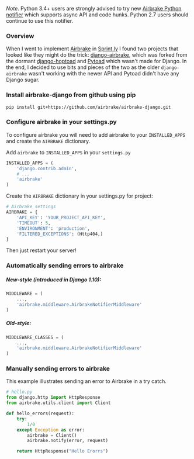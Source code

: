*Note*. Python 3.4+ users are strongly advised to try new [Airbrake Python notifier](https://github.com/airbrake/pybrake) which supports async API and code hunks. Python 2.7 users should continue to use this notifier.

### Overview

When I went to implement [Airbrake](http://airbrake.io) in [Sprint.ly](http://sprint.ly) I found two projects that looked like they might do the trick: [django-airbrake](https://bitbucket.org/greghball/django-airbrake), which was forked from the dormant [django-hoptoad](https://bitbucket.org/sjl/django-hoptoad/) and [Pytoad](https://github.com/attachmentsme/Pytoad) which wasn't made for Django. In the end, I decided to use bits and pieces of the two as the older `django-airbrake` wasn't working with the newer API and Pytoad didn't have any Django sugar.

### Install airbrake-django from github using pip

```sh
pip install git+https://github.com/airbrake/airbrake-django.git
```

### Configure airbrake in your settings.py
To configure airbrake you will need to add airbrake to your `INSTALLED_APPS` and create the `AIRBRAKE` dictionary.

Add `airbrake` to `INSTALLED_APPS` in your `settings.py`
```python
INSTALLED_APPS = (
    'django.contrib.admin',
    # ...
    'airbrake'
)
```

Create the `AIRBRAKE` dictionary in your settings.py for project:
```python
# Airbrake settings
AIRBRAKE = {
    'API_KEY': 'YOUR_PROJECT_API_KEY',
    'TIMEOUT': 5,
    'ENVIRONMENT': 'production',
    'FILTERED_EXCEPTIONS': (Http404,)
}
```

Then just restart your server!

### Automatically sending errors to airbrake

##### New-style (introduced in Django 1.10):
```python
MIDDLEWARE = (
    ...,
    'airbrake.middleware.AirbrakeNotifierMiddleware'
)
```
##### Old-style:
```python
MIDDLEWARE_CLASSES = (
    ...,
    'airbrake.middleware.AirbrakeNotifierMiddleware'
)
```

### Manually sending errors to airbrake

This example illustrates sending an error to Airbrake in a try catch.

```python
# hello.py
from django.http import HttpResponse
from airbrake.utils.client import Client

def hello_errors(request):
    try:
        1/0
    except Exception as error:
        airbrake = Client()
        airbrake.notify(error, request)

    return HttpResponse("Hello Erorrs")
```
